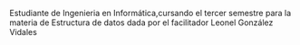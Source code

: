Estudiante de Ingenieria en Informática,cursando el tercer semestre para la materia de Estructura de datos dada por el facilitador Leonel González Vidales
